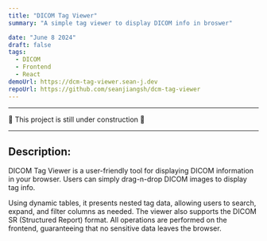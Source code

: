 ```yaml
---
title: "DICOM Tag Viewer"
summary: "A simple tag viewer to display DICOM info in broswer"

date: "June 8 2024"
draft: false
tags:
  - DICOM
  - Frontend
  - React
demoUrl: https://dcm-tag-viewer.sean-j.dev
repoUrl: https://github.com/seanjiangsh/dcm-tag-viewer
---
```


---

🚧 This project is still under construction 🚧

---

## Description:

DICOM Tag Viewer is a user-friendly tool for displaying DICOM information in your browser. Users can simply drag-n-drop DICOM images to display tag info.

Using dynamic tables, it presents nested tag data, allowing users to search, expand, and filter columns as needed. The viewer also supports the DICOM SR (Structured Report) format. All operations are performed on the frontend, guaranteeing that no sensitive data leaves the browser.
